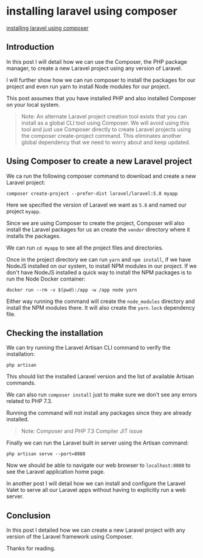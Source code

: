 # installing laravel using composer

[installing laravel using composer](https://aregsar.com/blog/2019/installing-laravel-using-composer)

## Introduction

In this post I will detail how we can use the Composer, the PHP package manager, to create a new Laravel project using any version of Laravel.

I will further show how we can run composer to install the packages for our project and even run yarn to install Node modules for our project.

This post assumes that you have installed PHP and also installed Composer on your local system.

> Note: An alternate Laravel project creation tool exists that you can install as a global CLI tool using Composer. We will avoid using this tool and just use Composer directly to create Laravel projects using the composer create-project command. This eliminates another global dependency that we need to worry about and keep updated.

## Using Composer to create a new Laravel project

We ca run the following composer command to download and create a new Laravel project:

`composer create-project --prefer-dist laravel/laravel:5.8 myapp`

Here we specified the version of Laravel we want as `5.8` and named our project `myapp`.

Since we are using Composer to create the project, Composer will also install the Laravel packages for us an create the `vendor` directory where it installs the packages.

We can run `cd myapp` to see all the project files and directories.

Once in the project directory we can run `yarn` and `npm install`, if we have NodeJS installed on our system, to install NPM modules in our project. If we don't have NodeJS installed a quick way to install the NPM packages is to run the Node Docker container:

`docker run --rm -v $(pwd):/app -w /app node yarn`

Either way running the command will create the `node_modules` directory
and install the NPM modules there. It will also create the `yarn.lock` dependency file.

## Checking the installation

We can try running the Laravel Artisan CLI command to verify the installation:

`php artisan`

This should list the installed Laravel version and the list of available Artisan commands.

We can also run `composer install` just to make sure we don't see any errors related to PHP 7.3.

Running the command will not install any packages since they are already installed.

> Note: Composer and PHP 7.3 Compiler JIT issue

Finally we can run the Laravel built in server using the Artisan command:

`php artisan serve --port=8080`

Now we should be able to navigate our web browser to `localhost:8080`
to see the Laravel application home page.

In another post I will detail how we can install and configure the Laravel Valet to serve all our Laravel apps without having to explicitly run a web server.

## Conclusion

In this post I detailed how we can create a new Laravel project with any version of the Laravel framework using Composer.

Thanks for reading.